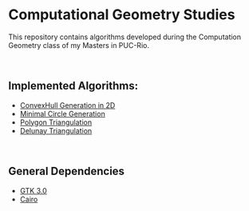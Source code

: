 # Computational Geometry Studies

This repository contains algorithms developed during the Computation Geometry class of my Masters in PUC-Rio.

<br>

## Implemented Algorithms:

* [ConvexHull Generation in 2D](convexHull2D)
* [Minimal Circle Generation](minimalCircle)
* [Polygon Triangulation](polygonTriangulation)
* [Delunay Triangulation](delunayTriangulation)

<br>

## General Dependencies
* [GTK 3.0](https://www.cairographics.org/examples/)
* [Cairo](https://www.cairographics.org/)
